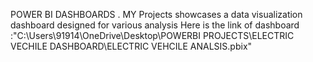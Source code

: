 POWER BI DASHBOARDS .
MY Projects showcases a data visualization dashboard designed for various analysis
Here is the link of dashboard :"C:\Users\91914\OneDrive\Desktop\POWERBI PROJECTS\ELECTRIC VECHILE DASHBOARD\ELECTRIC VEHCILE ANALSIS.pbix"

